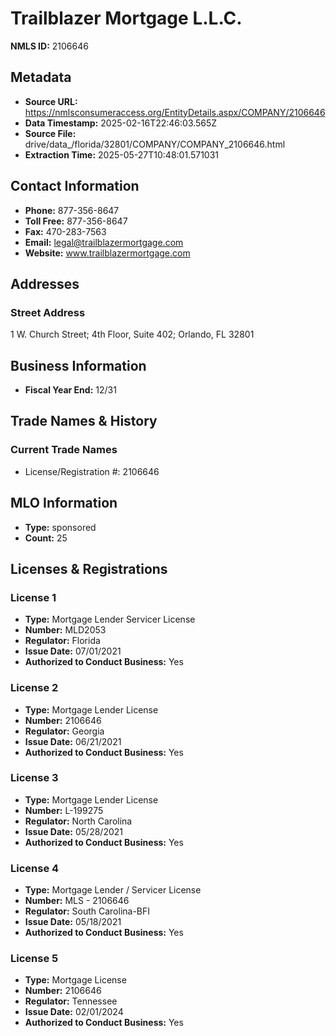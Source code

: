 # Trailblazer Mortgage L.L.C.

**NMLS ID:** 2106646

## Metadata
- **Source URL:** https://nmlsconsumeraccess.org/EntityDetails.aspx/COMPANY/2106646
- **Data Timestamp:** 2025-02-16T22:46:03.565Z
- **Source File:** drive/data_/florida/32801/COMPANY/COMPANY_2106646.html
- **Extraction Time:** 2025-05-27T10:48:01.571031

## Contact Information
- **Phone:** 877-356-8647
- **Toll Free:** 877-356-8647
- **Fax:** 470-283-7563
- **Email:** legal@trailblazermortgage.com
- **Website:** www.trailblazermortgage.com

## Addresses
### Street Address
1 W. Church Street; 4th Floor, Suite 402; Orlando, FL 32801

## Business Information
- **Fiscal Year End:** 12/31

## Trade Names & History
### Current Trade Names
- License/Registration #: 2106646

## MLO Information
- **Type:** sponsored
- **Count:** 25

## Licenses & Registrations

### License 1
- **Type:** Mortgage Lender Servicer License
- **Number:** MLD2053
- **Regulator:** Florida
- **Issue Date:** 07/01/2021
- **Authorized to Conduct Business:** Yes

### License 2
- **Type:** Mortgage Lender License
- **Number:** 2106646
- **Regulator:** Georgia
- **Issue Date:** 06/21/2021
- **Authorized to Conduct Business:** Yes

### License 3
- **Type:** Mortgage Lender License
- **Number:** L-199275
- **Regulator:** North Carolina
- **Issue Date:** 05/28/2021
- **Authorized to Conduct Business:** Yes

### License 4
- **Type:** Mortgage Lender / Servicer License
- **Number:** MLS - 2106646
- **Regulator:** South Carolina-BFI
- **Issue Date:** 05/18/2021
- **Authorized to Conduct Business:** Yes

### License 5
- **Type:** Mortgage License
- **Number:** 2106646
- **Regulator:** Tennessee
- **Issue Date:** 02/01/2024
- **Authorized to Conduct Business:** Yes
